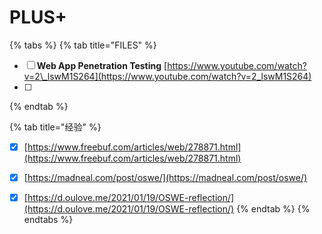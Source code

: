 # PLUS+

{% tabs %}
{% tab title="FILES" %}
* [ ] **Web App Penetration Testing**   [https://www.youtube.com/watch?v=2\_lswM1S264](https://www.youtube.com/watch?v=2_lswM1S264)
* [ ] 
{% endtab %}

{% tab title="经验" %}
* [x] [https://www.freebuf.com/articles/web/278871.html](https://www.freebuf.com/articles/web/278871.html)
* [x] [https://madneal.com/post/oswe/](https://madneal.com/post/oswe/)
* [x] [https://d.oulove.me/2021/01/19/OSWE-reflection/](https://d.oulove.me/2021/01/19/OSWE-reflection/)
{% endtab %}
{% endtabs %}


